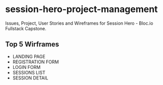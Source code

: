 # session-hero-project-management

Issues, Project, User Stories and Wireframes for Session Hero - Bloc.io Fullstack Capstone.

## Top 5 Wirframes
- LANDING PAGE
- REGISTRATION FORM
- LOGIN FORM
- SESSIONS LIST
- SESSION DETAIL
